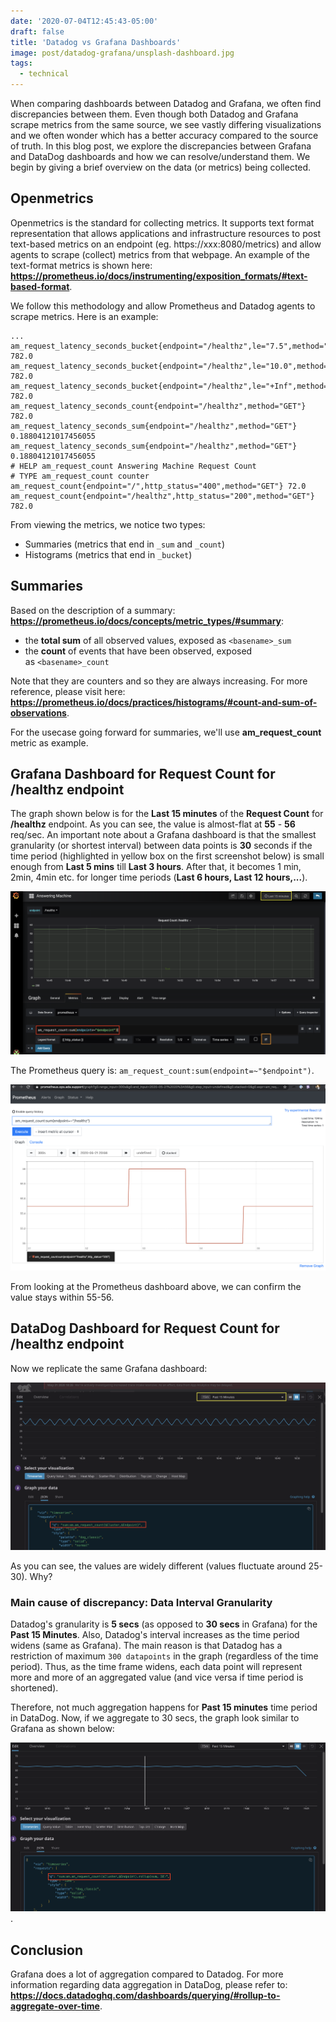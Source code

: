 ```yaml
---
date: '2020-07-04T12:45:43-05:00'
draft: false
title: 'Datadog vs Grafana Dashboards'
image: post/datadog-grafana/unsplash-dashboard.jpg
tags: 
  - technical
---
```


When comparing dashboards between Datadog and Grafana, we often find discrepancies between them. Even though both Datadog and Grafana scrape metrics from the same source, we see vastly differing visualizations and we often wonder which has a better accuracy compared to the source of truth. In this blog post, we explore the discrepancies between Grafana and DataDog dashboards and how we can resolve/understand them. We begin by giving a brief overview on the data (or metrics) being collected.

## Openmetrics

Openmetrics is the standard for collecting metrics. It supports text format representation that allows applications and infrastructure resources to post text-based metrics on an endpoint (eg. https://xxx:8080/metrics) and allow agents to scrape (collect) metrics from that webpage. An example of the text-format metrics is shown here: **https://prometheus.io/docs/instrumenting/exposition_formats/#text-based-format**.

We follow this methodology and allow Prometheus and Datadog agents to scrape metrics. Here is an example:

```console
...
am_request_latency_seconds_bucket{endpoint="/healthz",le="7.5",method="GET"} 782.0
am_request_latency_seconds_bucket{endpoint="/healthz",le="10.0",method="GET"} 782.0
am_request_latency_seconds_bucket{endpoint="/healthz",le="+Inf",method="GET"} 782.0
am_request_latency_seconds_count{endpoint="/healthz",method="GET"} 782.0
am_request_latency_seconds_sum{endpoint="/healthz",method="GET"} 0.18804121017456055
am_request_latency_seconds_sum{endpoint="/healthz",method="GET"} 0.18804121017456055
# HELP am_request_count Answering Machine Request Count
# TYPE am_request_count counter
am_request_count{endpoint="/",http_status="400",method="GET"} 72.0
am_request_count{endpoint="/healthz",http_status="200",method="GET"} 782.0
```

From viewing the metrics, we notice two types:
- Summaries (metrics that end in `_sum` and `_count`)
- Histograms (metrics that end in `_bucket`)

## Summaries

Based on the description of a summary: **https://prometheus.io/docs/concepts/metric_types/#summary**:
- the **total sum** of all observed values, exposed as `<basename>_sum`
- the **count** of events that have been observed, exposed as `<basename>_count`

Note that they are counters and so they are always increasing. For more reference, please visit here: **https://prometheus.io/docs/practices/histograms/#count-and-sum-of-observations**.

For the usecase going forward for summaries, we'll use **am_request_count** metric as example.

## Grafana Dashboard for Request Count for /healthz endpoint

The graph shown below is for the **Last 15 minutes** of the **Request Count** for **/healthz** endpoint. As you can see, the value is almost-flat at **55** - **56** req/sec.  An important note about a Grafana dashboard is that the smallest granularity (or shortest interval) between data points is **30** seconds if the time period (highlighted in yellow box on the first screenshot below) is small enough from  **Last 5 mins** till **Last 3 hours**. After that, it becomes 1 min, 2min, 4min etc. for longer time periods (**Last 6 hours, Last 12 hours,...**).

![grafana_graph](post/datadog-grafana/grafanaGraph.png) 

The Prometheus query is: `am_request_count:sum(endpoint=~"$endpoint")`. 

![Prometheus dashboard](/post/datadog-grafana/prometheusGraph.png)

From looking at the Prometheus dashboard above, we can confirm the value stays within 55-56.

## DataDog Dashboard for Request Count for /healthz endpoint

Now we replicate the same Grafana dashboard: 

![DataDog](/post/datadog-grafana/ddgraph.png)

As you can see, the values are widely different (values fluctuate around 25-30). Why?

### Main cause of discrepancy: Data Interval Granularity

Datadog's granularity is **5 secs** (as opposed to **30 secs** in Grafana) for the **Past 15 Minutes**. Also, Datadog's interval increases as the time period widens (same as Grafana). The main reason is that Datadog has a restriction of maximum `300 datapoints` in the graph (regardless of the time period). Thus, as the time frame widens, each data point will represent more and more of an aggregated value (and vice versa if time period is shortened).

Therefore, not much aggregation happens for **Past 15 minutes** time period in DataDog. Now, if we aggregate to 30 secs, the graph look similar to Grafana as shown below:

![grafanaAggGraph](/post/datadog-grafana/grafanaAggGraph.png).

## Conclusion
Grafana does a lot of aggregation compared to Datadog. For more information regarding data aggregation in DataDog, please refer to: **https://docs.datadoghq.com/dashboards/querying/#rollup-to-aggregate-over-time**.
